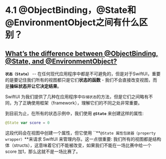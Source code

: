 # 4.1 @ObjectBinding，@State和@EnvironmentObject之间有什么区别？

## [What’s the difference between @ObjectBinding, @State, and @EnvironmentObject?](https://www.hackingwithswift.com/quick-start/swiftui)

**`状态（State）`** -- 在任何现代应用程序中都是不可避免的，但是对于SwiftUI，重要的是要记住我们所有的视图都只是它们**状态的函数** - 我们不会直接改变视图，而是**操纵状态并让它决定结果**。

SwiftUI 为我们提供了几种在应用程序中`存储状态`的方法，但是它们之间略有不同，为了正确使用框架（framework），理解它们的不同之处非常重要。

到目前为止，在所有的状态示例中，我们使用 **`@State`** 来创建这样的属性:

```swift
@State var score = 0
```

这段代码会在视图中创建一个属性，但它使用 ``**`@State 属性包装器（property wrapper）`**来请求 SwiftUI 来管理内存。这一点很重要: 我们所有的视图都是结构体（structs），这意味着它们不能被改变，如果我们不能在一场比赛中给一个 score 加1，那么这就不是一场比赛了。

